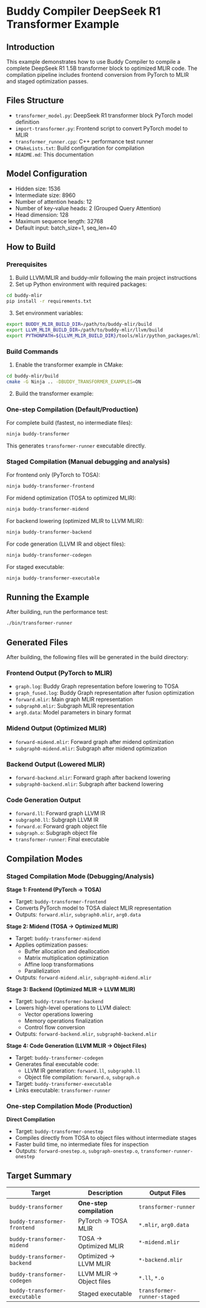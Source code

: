# Buddy Compiler DeepSeek R1 Transformer Example

## Introduction
This example demonstrates how to use Buddy Compiler to compile a complete DeepSeek R1 1.5B transformer block to optimized MLIR code. The compilation pipeline includes frontend conversion from PyTorch to MLIR and staged optimization passes.

## Files Structure
- `transformer_model.py`: DeepSeek R1 transformer block PyTorch model definition
- `import-transformer.py`: Frontend script to convert PyTorch model to MLIR
- `transformer_runner.cpp`: C++ performance test runner
- `CMakeLists.txt`: Build configuration for compilation
- `README.md`: This documentation

## Model Configuration
- Hidden size: 1536
- Intermediate size: 8960
- Number of attention heads: 12
- Number of key-value heads: 2 (Grouped Query Attention)
- Head dimension: 128
- Maximum sequence length: 32768
- Default input: batch_size=1, seq_len=40

## How to Build

### Prerequisites
1. Build LLVM/MLIR and buddy-mlir following the main project instructions
2. Set up Python environment with required packages:
```bash
cd buddy-mlir
pip install -r requirements.txt
```

3. Set environment variables:
```bash
export BUDDY_MLIR_BUILD_DIR=/path/to/buddy-mlir/build
export LLVM_MLIR_BUILD_DIR=/path/to/buddy-mlir/llvm/build
export PYTHONPATH=${LLVM_MLIR_BUILD_DIR}/tools/mlir/python_packages/mlir_core:${BUDDY_MLIR_BUILD_DIR}/python_packages:${PYTHONPATH}
```

### Build Commands

1. Enable the transformer example in CMake:
```bash
cd buddy-mlir/build
cmake -G Ninja .. -DBUDDY_TRANSFORMER_EXAMPLES=ON
```

2. Build the transformer example:

### One-step Compilation (Default/Production)

For complete build (fastest, no intermediate files):
```bash
ninja buddy-transformer
```

This generates `transformer-runner` executable directly.

### Staged Compilation (Manual debugging and analysis)

For frontend only (PyTorch to TOSA):
```bash
ninja buddy-transformer-frontend
```

For midend optimization (TOSA to optimized MLIR):
```bash
ninja buddy-transformer-midend
```

For backend lowering (optimized MLIR to LLVM MLIR):
```bash
ninja buddy-transformer-backend
```

For code generation (LLVM IR and object files):
```bash
ninja buddy-transformer-codegen
```

For staged executable:
```bash
ninja buddy-transformer-executable
```

## Running the Example

After building, run the performance test:
```bash
./bin/transformer-runner
```

## Generated Files

After building, the following files will be generated in the build directory:

### Frontend Output (PyTorch to MLIR)
- `graph.log`: Buddy Graph representation before lowering to TOSA
- `graph_fused.log`: Buddy Graph representation after fusion optimization
- `forward.mlir`: Main graph MLIR representation
- `subgraph0.mlir`: Subgraph MLIR representation
- `arg0.data`: Model parameters in binary format

### Midend Output (Optimized MLIR)
- `forward-midend.mlir`: Forward graph after midend optimization
- `subgraph0-midend.mlir`: Subgraph after midend optimization

### Backend Output (Lowered MLIR)
- `forward-backend.mlir`: Forward graph after backend lowering
- `subgraph0-backend.mlir`: Subgraph after backend lowering

### Code Generation Output
- `forward.ll`: Forward graph LLVM IR
- `subgraph0.ll`: Subgraph LLVM IR
- `forward.o`: Forward graph object file
- `subgraph.o`: Subgraph object file
- `transformer-runner`: Final executable

## Compilation Modes

### Staged Compilation Mode (Debugging/Analysis)

**Stage 1: Frontend (PyTorch → TOSA)**
- Target: `buddy-transformer-frontend`
- Converts PyTorch model to TOSA dialect MLIR representation
- Outputs: `forward.mlir`, `subgraph0.mlir`, `arg0.data`

**Stage 2: Midend (TOSA → Optimized MLIR)**
- Target: `buddy-transformer-midend`
- Applies optimization passes:
  - Buffer allocation and deallocation
  - Matrix multiplication optimization
  - Affine loop transformations
  - Parallelization
- Outputs: `forward-midend.mlir`, `subgraph0-midend.mlir`

**Stage 3: Backend (Optimized MLIR → LLVM MLIR)**
- Target: `buddy-transformer-backend`
- Lowers high-level operations to LLVM dialect:
  - Vector operations lowering
  - Memory operations finalization
  - Control flow conversion
- Outputs: `forward-backend.mlir`, `subgraph0-backend.mlir`

**Stage 4: Code Generation (LLVM MLIR → Object Files)**
- Target: `buddy-transformer-codegen`
- Generates final executable code:
  - LLVM IR generation: `forward.ll`, `subgraph0.ll`
  - Object file compilation: `forward.o`, `subgraph.o`
- Target: `buddy-transformer-executable`
- Links executable: `transformer-runner`

### One-step Compilation Mode (Production)

**Direct Compilation**
- Target: `buddy-transformer-onestep`
- Compiles directly from TOSA to object files without intermediate stages
- Faster build time, no intermediate files for inspection
- Outputs: `forward-onestep.o`, `subgraph-onestep.o`, `transformer-runner-onestep`

## Target Summary

| Target | Description | Output Files |
|--------|-------------|--------------|
| `buddy-transformer` | **One-step compilation** | `transformer-runner` |
| `buddy-transformer-frontend` | PyTorch → TOSA MLIR | `*.mlir`, `arg0.data` |
| `buddy-transformer-midend` | TOSA → Optimized MLIR | `*-midend.mlir` |
| `buddy-transformer-backend` | Optimized → LLVM MLIR | `*-backend.mlir` |
| `buddy-transformer-codegen` | LLVM MLIR → Object files | `*.ll`, `*.o` |
| `buddy-transformer-executable` | Staged executable | `transformer-runner-staged` |

